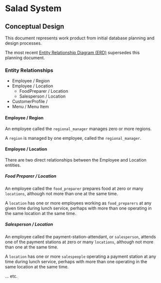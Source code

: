 # Salad System

## Conceptual Design

This document represents work product from initial database planning and design processes.

The most recent [Entity Relationship Diagram (ERD)](diagrams/) supersedes this planning document.

### Entity Relationships

 + Employee / Region
 + Employee / Location
   + FoodPreparer / Location
   + Salesperson / Location
 + CustomerProfile /
 + Menu / Menu Item

#### Employee / Region

 An employee called the `regional_manager` manages zero or more regions.

 A `region` is managed by one employee, called the `regional_manager`.

#### Employee / Location

There are two direct relationships between the Employee and Location entities.

##### Food Preparer / Location

An employee called the `food_preparer` prepares food at zero or many `locations`, although not more than one at the same time.

A `location` has one or more employees working as `food_preparers` at any given time during lunch service, perhaps with more than one operating in the same location at the same time.



##### Salesperson / Location

An employee called the payment-station-attendant, or `salesperson`, attends one of the payment stations at zero or many `locations`, although not more than one at the same time.

A `location` has one or more `salespeople` operating a payment station at any time during lunch service, perhaps with more than one operating in the same location at the same time.





... etc.
